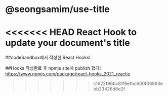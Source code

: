 # @seongsamim/use-title

<<<<<<< HEAD
React Hook to update your document's title
=======
##codeSandbox에서 작성한 React Hooks!

##Hooks 작성완료 후 npmjs site에 publish 했다! 
https://www.npmjs.com/package/react-hooks_2021_reactjs
>>>>>>> c1622f96bc81f8efbc600f06993ebb23426d6e2f
